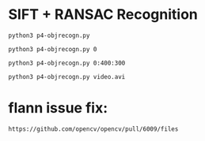 # SIFT + RANSAC Recognition

```python3 p4-objrecogn.py```

```python3 p4-objrecogn.py 0```

```python3 p4-objrecogn.py 0:400:300```

```python3 p4-objrecogn.py video.avi```

# flann issue fix:
```https://github.com/opencv/opencv/pull/6009/files```

